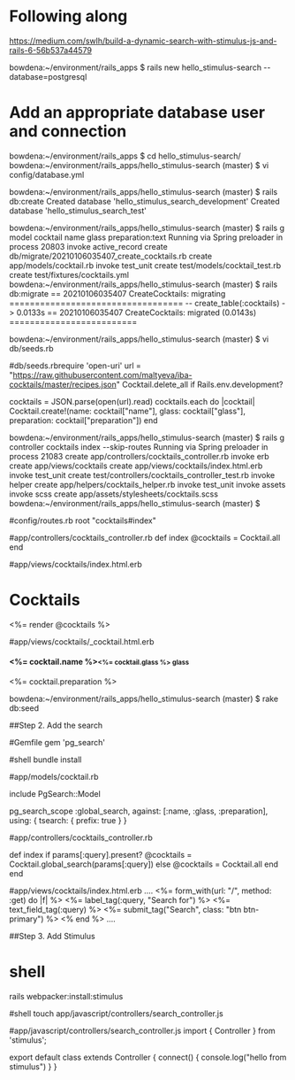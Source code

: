 # Following along 
https://medium.com/swlh/build-a-dynamic-search-with-stimulus-js-and-rails-6-56b537a44579

bowdena:~/environment/rails_apps $ rails new hello_stimulus-search --database=postgresql

# Add an appropriate database user and connection
bowdena:~/environment/rails_apps $ cd hello_stimulus-search/
bowdena:~/environment/rails_apps/hello_stimulus-search (master) $ vi config/database.yml 

bowdena:~/environment/rails_apps/hello_stimulus-search (master) $ rails db:create
Created database 'hello_stimulus_search_development'
Created database 'hello_stimulus_search_test'

bowdena:~/environment/rails_apps/hello_stimulus-search (master) $ rails g model cocktail name glass preparation:text
Running via Spring preloader in process 20803
      invoke  active_record
      create    db/migrate/20210106035407_create_cocktails.rb
      create    app/models/cocktail.rb
      invoke    test_unit
      create      test/models/cocktail_test.rb
      create      test/fixtures/cocktails.yml
bowdena:~/environment/rails_apps/hello_stimulus-search (master) $ rails db:migrate
== 20210106035407 CreateCocktails: migrating ==================================
-- create_table(:cocktails)
   -> 0.0133s
== 20210106035407 CreateCocktails: migrated (0.0143s) =========================

bowdena:~/environment/rails_apps/hello_stimulus-search (master) $ vi db/seeds.rb 

#db/seeds.rbrequire 'open-uri'
url = "https://raw.githubusercontent.com/maltyeva/iba-cocktails/master/recipes.json"
Cocktail.delete_all if Rails.env.development?

cocktails = JSON.parse(open(url).read)
cocktails.each do |cocktail|
  Cocktail.create!(name: cocktail["name"], glass: cocktail["glass"], preparation: cocktail["preparation"])
end


bowdena:~/environment/rails_apps/hello_stimulus-search (master) $ rails g controller cocktails index --skip-routes
Running via Spring preloader in process 21083
      create  app/controllers/cocktails_controller.rb
      invoke  erb
      create    app/views/cocktails
      create    app/views/cocktails/index.html.erb
      invoke  test_unit
      create    test/controllers/cocktails_controller_test.rb
      invoke  helper
      create    app/helpers/cocktails_helper.rb
      invoke    test_unit
      invoke  assets
      invoke    scss
      create      app/assets/stylesheets/cocktails.scss
bowdena:~/environment/rails_apps/hello_stimulus-search (master) $ 

#config/routes.rb
root "cocktails#index"

#app/controllers/cocktails_controller.rb
def index
  @cocktails = Cocktail.all
end

#app/views/cocktails/index.html.erb
<div class="container">
  <h1 class="text-center">Cocktails</h1>
  <div class="row justify-content-center">
    <div class="col-xs-12 col-sm-6">
      <%= render @cocktails %>
    </div>
  </div>
</div>

#app/views/cocktails/_cocktail.html.erb
<h4>
  <%= cocktail.name %><small><%= cocktail.glass %> glass</small></h4>
<p><%= cocktail.preparation %></p>

bowdena:~/environment/rails_apps/hello_stimulus-search (master) $ rake db:seed

##Step 2.  Add the search

#Gemfile 
gem 'pg_search'

#shell 
bundle install

#app/models/cocktail.rb

include PgSearch::Model

pg_search_scope :global_search,
    against: [:name, :glass, :preparation],
  using: {
    tsearch: { prefix: true }
}

#app/controllers/cocktails_controller.rb

def index
  if params[:query].present?
    @cocktails = Cocktail.global_search(params[:query])
  else
    @cocktails = Cocktail.all
  end
end

#app/views/cocktails/index.html.erb
....
 <%= form_with(url: "/", method: :get) do |f| %>
   <%= label_tag(:query, "Search for") %>
   <%= text_field_tag(:query) %>
   <%= submit_tag("Search", class: "btn btn-primary") %>
<% end %>
....

##Step 3.  Add Stimulus

# shell 
rails webpacker:install:stimulus

#shell 
touch app/javascript/controllers/search_controller.js

#app/javascript/controllers/search_controller.js
import { Controller } from 'stimulus';

export default class extends Controller {
  connect() {
    console.log("hello from stimulus")
  }
}